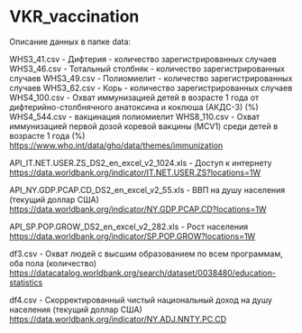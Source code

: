 # VKR_vaccination

Описание данных в папке data:


WHS3_41.csv  - Дифтерия - количество зарегистрированных случаев
WHS3_46.csv  - Тотальный столбняк - количество зарегистрированных случаев
WHS3_49.csv  - Полиомиелит - количество зарегистрированных случаев
WHS3_62.csv  - Корь - количество зарегистрированных случаев
WHS4_100.csv - Охват иммунизацией детей в возрасте 1 года от дифтерийно-столбнячного анатоксина и коклюша (АКДС-3) (%)
WHS4_544.csv - вакцинация полиомиелит
WHS8_110.csv - Охват иммунизацией первой дозой коревой вакцины (MCV1) среди детей в возрасте 1 года (%)
https://www.who.int/data/gho/data/themes/immunization

API_IT.NET.USER.ZS_DS2_en_excel_v2_1024.xls  -  Доступ к интернету
https://data.worldbank.org/indicator/IT.NET.USER.ZS?locations=1W

API_NY.GDP.PCAP.CD_DS2_en_excel_v2_55.xls    -  ВВП на душу населения (текущий доллар США)
https://data.worldbank.org/indicator/NY.GDP.PCAP.CD?locations=1W

API_SP.POP.GROW_DS2_en_excel_v2_282.xls      -  Рост населения
https://data.worldbank.org/indicator/SP.POP.GROW?locations=1W

df3.csv - Охват людей с высшим образованием по всем программам, оба пола (количество)
https://datacatalog.worldbank.org/search/dataset/0038480/education-statistics

df4.csv - Скорректированный чистый национальный доход на душу населения (текущий доллар США)
https://data.worldbank.org/indicator/NY.ADJ.NNTY.PC.CD 